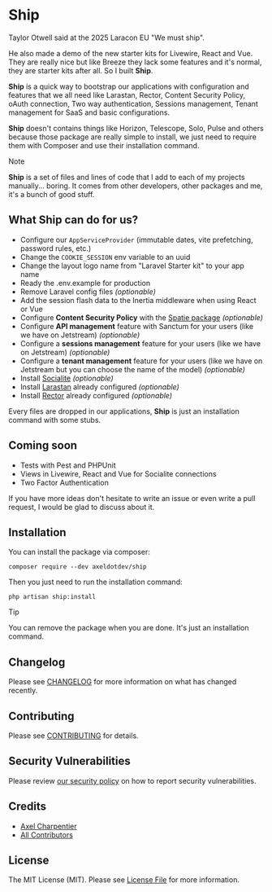 # Ship

Taylor Otwell said at the 2025 Laracon EU "We must ship".

He also made a demo of the new starter kits for Livewire, React and Vue. They are really nice but like Breeze they lack some features and it's normal, they are starter kits after all. So I built **Ship**.

**Ship** is a quick way to bootstrap our applications with configuration and features that we all need like Larastan, Rector, Content Security Policy, oAuth connection, Two way authentication, Sessions management, Tenant management for SaaS and basic configurations.

**Ship** doesn't contains things like Horizon, Telescope, Solo, Pulse and others because those package are really simple to install, we just need to require them with Composer and use their installation command.

> [!NOTE]
> **Ship** is a set of files and lines of code that I add to each of my projects manually... boring. It comes from other developers, other packages and me, it's a bunch of good stuff.

## What Ship can do for us?

- Configure our `AppServiceProvider` (immutable dates, vite prefetching, password rules, etc.)
- Change the `COOKIE_SESSION` env variable to an uuid
- Change the layout logo name from "Laravel Starter kit" to your app name
- Ready the .env.example for production
- Remove Laravel config files *(optionable)*
- Add the session flash data to the Inertia middleware when using React or Vue
- Configure **Content Security Policy** with the [Spatie package](https://github.com/spatie/laravel-csp) *(optionable)*
- Configure **API management** feature with Sanctum for your users (like we have on Jetstream) *(optionable)*
- Configure a **sessions management** feature for your users (like we have on Jetstream) *(optionable)*
- Configure a **tenant management** feature for your users (like we have on Jetstream but you can choose the name of the model) *(optionable)*
- Install [Socialite](https://github.com/laravel/socialite) *(optionable)*
- Install [Larastan](https://github.com/larastan/larastan) already configured *(optionable)*
- Install [Rector](https://github.com/rectorphp/rector) already configured *(optionable)*

Every files are dropped in our applications, **Ship** is just an installation command with some stubs.

## Coming soon

- Tests with Pest and PHPUnit
- Views in Livewire, React and Vue for Socialite connections
- Two Factor Authentication

If you have more ideas don't hesitate to write an issue or even write a pull request, I would be glad to discuss about it.

## Installation

You can install the package via composer:

```
composer require --dev axeldotdev/ship
```

Then you just need to run the installation command:

```
php artisan ship:install
```

> [!TIP]
> You can remove the package when you are done. It's just an installation command.

## Changelog

Please see [CHANGELOG](CHANGELOG.md) for more information on what has changed recently.

## Contributing

Please see [CONTRIBUTING](CONTRIBUTING.md) for details.

## Security Vulnerabilities

Please review [our security policy](../../security/policy) on how to report security vulnerabilities.

## Credits

- [Axel Charpentier](https://github.com/axeldotdev)
- [All Contributors](../../contributors)

## License

The MIT License (MIT). Please see [License File](LICENSE.md) for more information.
